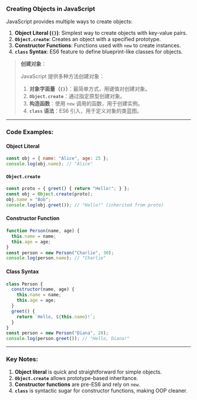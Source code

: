 ### Creating Objects in JavaScript

<audio src="..\..\mp3\JavaScript prov.mp3"></audio>

JavaScript provides multiple ways to create objects:

1. **Object Literal (`{}`)**: Simplest way to create objects with key-value pairs.  
2. **`Object.create`**: Creates an object with a specified prototype.  
3. **Constructor Functions**: Functions used with `new` to create instances.  
4. **`class` Syntax**: ES6 feature to define blueprint-like classes for objects.

> **创建对象**：
>
> <audio src="..\..\mp3\JavaScript 提供多种.mp3"></audio>
>
> JavaScript 提供多种方法创建对象：  
>
> 1. **对象字面量（`{}`）**：最简单方式，用键值对创建对象。  
> 2. **`Object.create`**：通过指定原型创建对象。  
> 3. **构造函数**：使用 `new` 调用的函数，用于创建实例。  
> 4. **`class` 语法**：ES6 引入，用于定义对象的类蓝图。

---

### Code Examples:

<audio src="..\..\mp3\这段代码展示了 JavaScr (8).mp3"></audio>

#### **Object Literal**
```javascript
const obj = { name: "Alice", age: 25 };
console.log(obj.name); // "Alice"
```

#### **`Object.create`**
```javascript
const proto = { greet() { return "Hello!"; } };
const obj = Object.create(proto);
obj.name = "Bob";
console.log(obj.greet()); // "Hello!" (inherited from proto)
```

#### **Constructor Function**
```javascript
function Person(name, age) {
  this.name = name;
  this.age = age;
}
const person = new Person("Charlie", 30);
console.log(person.name); // "Charlie"
```

#### **Class Syntax**
```javascript
class Person {
  constructor(name, age) {
    this.name = name;
    this.age = age;
  }
  greet() {
    return `Hello, ${this.name}!`;
  }
}
const person = new Person("Diana", 28);
console.log(person.greet()); // "Hello, Diana!"
```

---

### Key Notes:
1. **Object literal** is quick and straightforward for simple objects.  
2. **`Object.create`** allows prototype-based inheritance.  
3. **Constructor functions** are pre-ES6 and rely on `new`.  
4. **`class`** is syntactic sugar for constructor functions, making OOP cleaner.